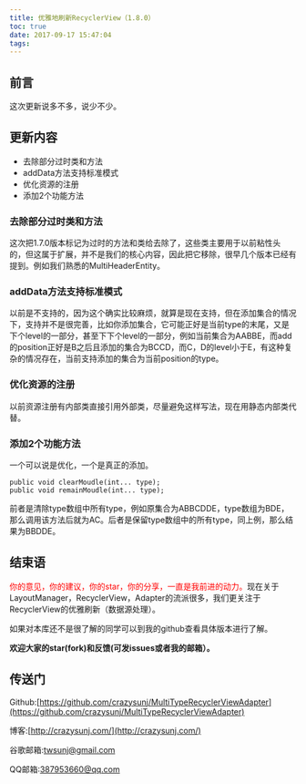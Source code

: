 ```yaml
---
title: 优雅地刷新RecyclerView（1.8.0）
toc: true
date: 2017-09-17 15:47:04
tags:
---
```


## 前言
这次更新说多不多，说少不少。

<!--  more-->
## 更新内容
* 去除部分过时类和方法
* addData方法支持标准模式
* 优化资源的注册
* 添加2个功能方法

### 去除部分过时类和方法
这次把1.7.0版本标记为过时的方法和类给去除了，这些类主要用于以前粘性头的，但这属于扩展，并不是我们的核心内容，因此把它移除，很早几个版本已经有提到。例如我们熟悉的MultiHeaderEntity。

### addData方法支持标准模式
以前是不支持的，因为这个确实比较麻烦，就算是现在支持，但在添加集合的情况下，支持并不是很完善，比如你添加集合，它可能正好是当前type的末尾，又是下个level的一部分，甚至下下个level的一部分，例如当前集合为AABBE，而add的position正好是B之后且添加的集合为BCCD，而C，D的level小于E，有这种复杂的情况存在，当前支持添加的集合为当前position的type。

### 优化资源的注册
以前资源注册有内部类直接引用外部类，尽量避免这样写法，现在用静态内部类代替。

### 添加2个功能方法
一个可以说是优化，一个是真正的添加。

```
public void clearMoudle(int... type);
public void remainMoudle(int... type);
```

前者是清除type数组中所有type，例如原集合为ABBCDDE，type数组为BDE，那么调用该方法后就为AC。后者是保留type数组中的所有type，同上例，那么结果为BBDDE。

## 结束语
<font color="red">你的意见，你的建议，你的star，你的分享，一直是我前进的动力。</font>现在关于LayoutManager，RecyclerView，Adapter的流派很多，我们更关注于RecyclerView的优雅刷新（数据源处理）。

如果对本库还不是很了解的同学可以到我的github查看具体版本进行了解。

**欢迎大家的star(fork)和反馈(可发issues或者我的邮箱）。**

## 传送门

Github:[https://github.com/crazysunj/MultiTypeRecyclerViewAdapter](https://github.com/crazysunj/MultiTypeRecyclerViewAdapter)

博客:[http://crazysunj.com/](http://crazysunj.com/)

谷歌邮箱:twsunj@gmail.com

QQ邮箱:387953660@qq.com


